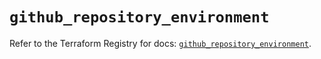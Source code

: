 # `github_repository_environment`

Refer to the Terraform Registry for docs: [`github_repository_environment`](https://registry.terraform.io/providers/integrations/github/6.4.0/docs/resources/repository_environment).
